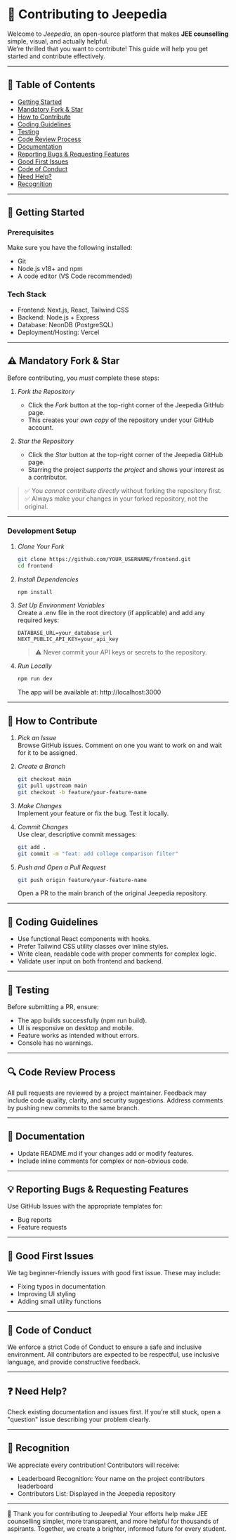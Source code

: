 # 🤝 Contributing to Jeepedia

Welcome to *Jeepedia*, an open-source platform that makes **JEE counselling** simple, visual, and actually helpful.  
We’re thrilled that you want to contribute! This guide will help you get started and contribute effectively.

---

## 📑 Table of Contents

- [Getting Started](#-getting-started)
- [Mandatory Fork & Star](#-mandatory-fork--star)
- [How to Contribute](#-how-to-contribute)
- [Coding Guidelines](#-coding-guidelines)
- [Testing](#-testing)
- [Code Review Process](#-code-review-process)
- [Documentation](#-documentation)
- [Reporting Bugs & Requesting Features](#-reporting-bugs--requesting-features)
- [Good First Issues](#-good-first-issues)
- [Code of Conduct](#-code-of-conduct)
- [Need Help?](#-need-help)
- [Recognition](#-recognition)

---

## 🌟 Getting Started

### Prerequisites

Make sure you have the following installed:
- Git
- Node.js v18+ and npm
- A code editor (VS Code recommended)

### Tech Stack

- Frontend: Next.js, React, Tailwind CSS
- Backend: Node.js + Express
- Database: NeonDB (PostgreSQL)
- Deployment/Hosting: Vercel

---

## ⚠ Mandatory Fork & Star

Before contributing, you *must* complete these steps:

1. *Fork the Repository*  
   - Click the *Fork* button at the top-right corner of the Jeepedia GitHub page.  
   - This creates your *own copy* of the repository under your GitHub account.  

2. *Star the Repository*  
   - Click the *Star* button at the top-right corner of the Jeepedia GitHub page.  
   - Starring the project *supports the project* and shows your interest as a contributor.  

> ✅ You *cannot contribute directly* without forking the repository first.  
> ✅ Always make your changes in your forked repository, not the original.

---

### Development Setup

1. *Clone Your Fork*
    ```bash
    git clone https://github.com/YOUR_USERNAME/frontend.git
    cd frontend
    ```
    

2. *Install Dependencies*
    ```bash
    npm install
    ```
    

3. *Set Up Environment Variables*  
   Create a .env file in the root directory (if applicable) and add any required keys:
    ```
    DATABASE_URL=your_database_url
    NEXT_PUBLIC_API_KEY=your_api_key
    ```
    
   > ⚠ Never commit your API keys or secrets to the repository.

4. *Run Locally*
    ```bash
    npm run dev
    ```

    The app will be available at: http://localhost:3000

---

## 🔄 How to Contribute

1. *Pick an Issue*  
   Browse GitHub issues. Comment on one you want to work on and wait for it to be assigned.

2. *Create a Branch*
    ```bash
    git checkout main
    git pull upstream main
    git checkout -b feature/your-feature-name
    ```
    

3. *Make Changes*  
   Implement your feature or fix the bug. Test it locally.

4. *Commit Changes*  
   Use clear, descriptive commit messages:
    ```bash
    git add .
    git commit -m "feat: add college comparison filter"
    ```
    

5. *Push and Open a Pull Request*
    ```bash
    git push origin feature/your-feature-name
    ```
    
   Open a PR to the main branch of the original Jeepedia repository.

---

## 📝 Coding Guidelines

- Use functional React components with hooks.  
- Prefer Tailwind CSS utility classes over inline styles.  
- Write clean, readable code with proper comments for complex logic.  
- Validate user input on both frontend and backend.

---

## 🧪 Testing

Before submitting a PR, ensure:
- The app builds successfully (npm run build).  
- UI is responsive on desktop and mobile.  
- Feature works as intended without errors.  
- Console has no warnings.

---

## 🔍 Code Review Process

All pull requests are reviewed by a project maintainer. Feedback may include code quality, clarity, and security suggestions. Address comments by pushing new commits to the same branch.

---

## 📖 Documentation

- Update README.md if your changes add or modify features.  
- Include inline comments for complex or non-obvious code.

---

## 💡 Reporting Bugs & Requesting Features

Use GitHub Issues with the appropriate templates for:
- Bug reports  
- Feature requests

---

## 🚀 Good First Issues

We tag beginner-friendly issues with good first issue. These may include:
- Fixing typos in documentation  
- Improving UI styling  
- Adding small utility functions

---

## 📜 Code of Conduct

We enforce a strict Code of Conduct to ensure a safe and inclusive environment. All contributors are expected to be respectful, use inclusive language, and provide constructive feedback.

---

## ❓ Need Help?

Check existing documentation and issues first. If you’re still stuck, open a "question" issue describing your problem clearly.

---

## 🎉 Recognition

We appreciate every contribution! Contributors will receive:
- Leaderboard Recognition: Your name on the project contributors leaderboard  
- Contributors List: Displayed in the Jeepedia repository  

---

🙏 Thank you for contributing to Jeepedia! Your efforts help make JEE counselling simpler, more transparent, and more helpful for thousands of aspirants. Together, we create a brighter, informed future for every student.
